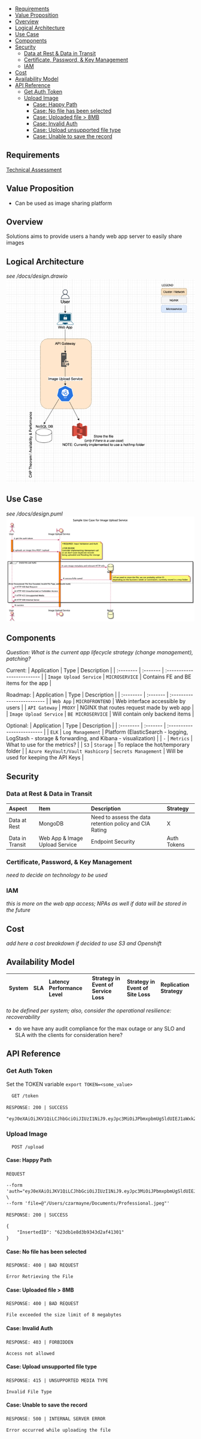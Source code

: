 - [Requirements](#requirements)
- [Value Proposition](#value-proposition)
- [Overview](#overview)
- [Logical Architecture](#logical-architecture)
- [Use Case](#use-case)
- [Components](#components)
- [Security](#security)
  - [Data at Rest & Data in Transit](#data-at-rest--data-in-transit)
  - [Certificate, Password, & Key Management](#certificate-password--key-management)
  - [IAM](#iam)
- [Cost](#cost)
- [Availability Model](#availability-model)
- [API Reference](#api-reference)
  - [Get Auth Token](#get-auth-token)
  - [Upload Image](#upload-image)
    - [Case: Happy Path](#case-happy-path)
    - [Case: No file has been selected](#case-no-file-has-been-selected)
    - [Case: Uploaded file > 8MB](#case-uploaded-file--8mb)
    - [Case: Invalid Auth](#case-invalid-auth)
    - [Case: Upload unsupported file type](#case-upload-unsupported-file-type)
    - [Case: Unable to save the record](#case-unable-to-save-the-record)

## Requirements

[Technical Assessment](https://docs.google.com/document/d/1DC9HO2NRzqivgLP1Tl2YMaZGnIZbv9ERZd0H1oi4b0Y/)

## Value Proposition

- Can be used as image sharing platform 

## Overview

Solutions aims to provide users a handy web app server to easily share images 

## Logical Architecture

_see /docs/design.drawio_
![high level design](out/docs/design/logicaldesign.png)

## Use Case

_see /docs/design.puml_
![sequence diagram](out/docs/design/usecasedesign.png)

## Components
_Question: What is the current app lifecycle strategy (change management), patching?_

Current:
| Application | Type     | Description                |
| :-------- | :------- | :------------------------- |
| `Image Upload Service` | `MICROSERVICE` | Contains FE and BE items for the app |

Roadmap:
| Application | Type     | Description                |
| :-------- | :------- | :------------------------- |
| `Web App` | `MICROFRONTEND` | Web interface accessible by users |
| `API Gateway` | `PROXY` | NGINX that routes request made by web app |
| `Image Upload Service` | `BE MICROSERVICE` | Will contain only backend items |

Optional:
| Application | Type     | Description                |
| :-------- | :------- | :------------------------- |
| `ELK` | `Log Management` | Platform (ElasticSearch - logging, LogStash - storage & forwarding, and Kibana - visualization) |
| ` - ` | `Metrics` | What to use for the metrics? |
| `S3` | `Storage` | To replace the hot/temporary folder |
| `Azure KeyVault/Vault Hashicorp` | `Secrets Management` | Will be used for keeping the API Keys |

## Security
### Data at Rest & Data in Transit
| Aspect | Item     | Description | Strategy |
| :-------- | :------- | :------------------------- | :------ |
| Data at Rest| MongoDB | Need to assess the data retention policy and CIA Rating | X |
| Data in Transit | Web App & Image Upload Service | Endpoint Security | Auth Tokens |

### Certificate, Password, & Key Management 
_need to decide on technology to be used_

### IAM
_this is more on the web app access; NPAs as well if data will be stored in the future_

## Cost
_add here a cost breakdown if decided to use S3 and Openshift_

## Availability Model
| System | SLA     | Latency Performance Level | Strategy in Event of Service Loss | Strategy in Event of Site Loss| Replication Strategy|
| :-------- | :------- | :------------------------- | :------ | :------ | :------ |

_to be defined per system; also, consider the operational resilience: recoverability_
- do we have any audit compliance for the max outage or any SLO and SLA with the clients for consideration here?



## API Reference

### Get Auth Token
Set the TOKEN variable `export TOKEN=<some_value>`
```http
  GET /token
```
`RESPONSE: 200 | SUCCESS`
```
"eyJ0eXAiOiJKV1QiLCJhbGciOiJIUzI1NiJ9.eyJpc3MiOiJPbmxpbmUgSldUIEJ1aWxkZXIiLCJpYXQiOjE2NDgxMjUwMTAsImV4cCI6MTY0ODY0MzQ0MCwiYXVkIjoid3d3LmJyYW5rYXMuY29tIiwic3ViIjoiaW1hZ2V1cGxvYWRlcnNlcnZpY2UiLCJGaXJzdE5hbWUiOiJDemFyIiwiTGFzdE5hbWUiOiJNYXBhbG8iLCJFbWFpbCI6Im1jemFybWF5bmVAZ21haWwuY29tIiwiUHVycG9zZSI6IkdvIEFzc2Vzc21lbnQgRXhhbSJ9.7kmFTDoujeQ8EhaC4crAdpAVvsUducMjcc1CEXIYLak"
```

### Upload Image

```http
  POST /upload
```

#### Case: Happy Path
`REQUEST`
```
--form 'auth="eyJ0eXAiOiJKV1QiLCJhbGciOiJIUzI1NiJ9.eyJpc3MiOiJPbmxpbmUgSldUIEJ1aWxkZXIiLCJpYXQiOjE2NDgxMjUwMTAsImV4cCI6MTY0ODY0MzQ0MCwiYXVkIjoid3d3LmJyYW5rYXMuY29tIiwic3ViIjoiaW1hZ2V1cGxvYWRlcnNlcnZpY2UiLCJGaXJzdE5hbWUiOiJDemFyIiwiTGFzdE5hbWUiOiJNYXBhbG8iLCJFbWFpbCI6Im1jemFybWF5bmVAZ21haWwuY29tIiwiUHVycG9zZSI6IkdvIEFzc2Vzc21lbnQgRXhhbSJ9.7kmFTDoujeQ8EhaC4crAdpAVvsUducMjcc1CEXIYLak"' \
--form 'file=@"/Users/czarmayne/Documents/Professional.jpeg"'
```

`RESPONSE: 200 | SUCCESS`
```
{
    "InsertedID": "623db1e8d3b9343d2af41301"
}
```

#### Case: No file has been selected

`RESPONSE: 400 | BAD REQUEST`

```
Error Retrieving the File
```

#### Case: Uploaded file > 8MB

`RESPONSE: 400 | BAD REQUEST`
```
File exceeded the size limit of 8 megabytes
```

#### Case: Invalid Auth 

`RESPONSE: 403 | FORBIDDEN`
```
Access not allowed
```

#### Case: Upload unsupported file type

`RESPONSE: 415 | UNSUPPORTED MEDIA TYPE`

```
Invalid File Type
```

#### Case: Unable to save the record

`RESPONSE: 500 | INTERNAL SERVER ERROR`
```
Error occurred while uploading the file
```
